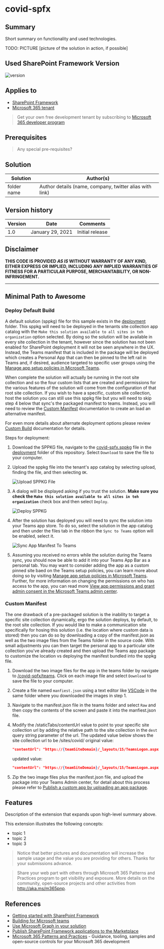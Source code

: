 # covid-spfx

## Summary

Short summary on functionality and used technologies.

TODO: PICTURE
[picture of the solution in action, if possible]

## Used SharePoint Framework Version

![version](https://img.shields.io/badge/version-1.11-green.svg)

## Applies to

- [SharePoint Framework](https://aka.ms/spfx)
- [Microsoft 365 tenant](https://docs.microsoft.com/en-us/sharepoint/dev/spfx/set-up-your-developer-tenant)

> Get your own free development tenant by subscribing to [Microsoft 365 developer program](http://aka.ms/o365devprogram)

## Prerequisites

> Any special pre-requisites?

## Solution

Solution|Author(s)
--------|---------
folder name | Author details (name, company, twitter alias with link)

## Version history

Version|Date|Comments
-------|----|--------
1.0|January 29, 2021|Initial release

## Disclaimer

**THIS CODE IS PROVIDED *AS IS* WITHOUT WARRANTY OF ANY KIND, EITHER EXPRESS OR IMPLIED, INCLUDING ANY IMPLIED WARRANTIES OF FITNESS FOR A PARTICULAR PURPOSE, MERCHANTABILITY, OR NON-INFRINGEMENT.**

---

## Minimal Path to Awesome

### Deploy Default Build

A default solution (sppkg) file for this sample exists in the [deployment](./deployment) folder. This sppkg will need to be deployed in the tenants site collection app catalog with the `Make this solution available to all sites in teh organization` option selected. By doing so the solution will be available in every site collection in the tenant, however since the solution has not been enabled for SharePoint deployment it will not be seen anywhere in the UX. Instead, the Teams manifest that is included in the package will be deployed which creates a Personal App that can then be pinned to the left rail in Teams and, if desired, audience targeted to specific user groups using the [Manage app setup policies in Microsoft Teams](https://docs.microsoft.com/en-us/MicrosoftTeams/teams-app-setup-policies).

When complete the solution will actually be running in the root site collection and so the four custom lists that are created and permissions for the various features of the solution will come from the configuration of that root site collection. If you wish to have a specific, custom site collection, host the solution you can still use this sppkg file but you will need to skip step 4 below that sync's the packaged manifest to teams. Instead, you will need to review the [Custom Manifest](./Custom_Manifest) documentation to create an load an alternative manifest.

For even more details about alternate deployment options please review [Custom Build](./covid-spfx/README.md#Custom_Build) documentation for details.

Steps for deployment:

1. Download the SPPKG file, navigate to the [covid-spfx.sppkg](./deployment/covid-spfx.sppkg) file in the [deployment](./deployment) folder of this repository. Select `Download` to save the file to your computer.
1. Upload the sppkg file into the tenant's app catalog by selecting upload, finding the file, and then selecting `OK`.

    ![Upload SPPKG File](./images/UploadSPPKG.png)

1. A dialog will be displayed asking if you trust the solution. **Make sure you check the `Make this solution available to all sites in teh organization`** check box and then select `Deploy`.

    ![Deploy SPPKG](./images/DeploySPPKG.png)

1. After the solution has deployed you will need to sync the solution into your Teams app store. To do so, select the solution in the app catalog and then under the files tab in the ribbon the `Sync to Teams` option will be enabled, select it.

    ![Sync App Manifest To Teams](./images/SyncToTeams.png)

1. Assuming you received no errors while the solution during the Teams sync, you should now be able to add it into your Teams App Bar as a personal tab. You may want to consider adding the app as a custom pinned site baed on the Teams setup policies, you can learn more about doing so by visiting [Manage app setup policies in Microsoft Teams](https://docs.microsoft.com/en-us/MicrosoftTeams/teams-app-setup-policies). Further, for more information on changing the permissions on who has access to the app, you can read more [View app permissions and grant admin consent in the Microsoft Teams admin center](https://docs.microsoft.com/en-us/microsoftteams/app-permissions-admin-center).

### Custom Manifest

The one drawback of a pre-packaged solution is the inability to target a specific site collection dynamically, ergo the solution deploys, by default, to the root site collection. If you would like to make a communication site specifically for hosing this solution (i.e. the location where custom data is stored) then you can do so by downloading a copy of the manifest.json as well as the two image files from the Teams folder in the source code. With small adjustments you can then target the personal app to a particular site collection you've already created and then upload the Teams app package to customize the location vs deploying the manifest bundled into the sppkg file.

1. Download the two image files for the app in the teams folder by navigate to [/covid-spfx/teams](./covid-spfx/teams). Click on each image file and select `Download` to save the file to your computer.
1. Create a file named `manfiest.json` using a text editor like [VSCode](https://code.visualstudio.com/Download) in the same folder where you downloaded the images in step 1. 
1. Navigate to the manifest.json file in the teams folder and select `Raw` and then copy the contents of the screen and paste it into the manfiest.json file.
1. Modify the /staticTabs/contentUrl value to point to your specific site collection url by adding the relative path to the site collection in the `dest` query string parameter of the url. The updated value below shows the site collection url to be /sites/covid/
    original value:

    ```json
    "contentUrl": "https://{teamSiteDomain}/_layouts/15/TeamsLogon.aspx?SPFX=true&dest=/_layouts/15/teamshostedapp.aspx%3Fteams%26personal%26componentId=3ab8fb75-8f80-4ff1-90a3-6f711ad27c1d%26forceLocale={locale}",
    ```

    updated value:

    ```json
    "contentUrl": "https://{teamSiteDomain}/_layouts/15/TeamsLogon.aspx?SPFX=true&dest=/sites/covid/_layouts/15/teamshostedapp.aspx%3Fteams%26personal%26componentId=141d4ab7-b6ca-4bf4-ac59-25b7bf93642d%26forceLocale={locale}",
    ```

1. Zip the two image files plus the manifest.json file, and upload the package into your Teams Admin center, for detail about this process please refer to [Publish a custom app by uploading an app package](https://docs.microsoft.com/en-us/microsoftteams/upload-custom-apps).

## Features

Description of the extension that expands upon high-level summary above.

This extension illustrates the following concepts:

- topic 1
- topic 2
- topic 3

> Notice that better pictures and documentation will increase the sample usage and the value you are providing for others. Thanks for your submissions advance.

> Share your web part with others through Microsoft 365 Patterns and Practices program to get visibility and exposure. More details on the community, open-source projects and other activities from http://aka.ms/m365pnp.

## References

- [Getting started with SharePoint Framework](https://docs.microsoft.com/en-us/sharepoint/dev/spfx/set-up-your-developer-tenant)
- [Building for Microsoft teams](https://docs.microsoft.com/en-us/sharepoint/dev/spfx/build-for-teams-overview)
- [Use Microsoft Graph in your solution](https://docs.microsoft.com/en-us/sharepoint/dev/spfx/web-parts/get-started/using-microsoft-graph-apis)
- [Publish SharePoint Framework applications to the Marketplace](https://docs.microsoft.com/en-us/sharepoint/dev/spfx/publish-to-marketplace-overview)
- [Microsoft 365 Patterns and Practices](https://aka.ms/m365pnp) - Guidance, tooling, samples and open-source controls for your Microsoft 365 development

